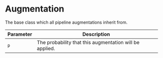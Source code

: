 # Augmentation

The base class which all pipeline augmentations inherit from.

| Parameter | Description                                             |
|-----------|---------------------------------------------------------|
| `p`       | The probability that this augmentation will be applied. |
